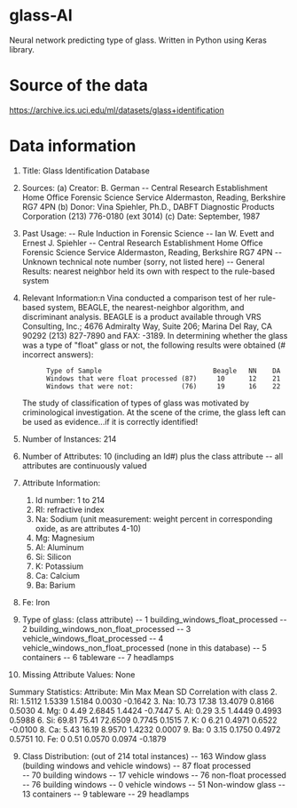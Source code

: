 # glass-AI
Neural network predicting type of glass. Written in Python using Keras library.

# Source of the data
https://archive.ics.uci.edu/ml/datasets/glass+identification

# Data information
1. Title: Glass Identification Database

2. Sources:
    (a) Creator: B. German
        -- Central Research Establishment
           Home Office Forensic Science Service
           Aldermaston, Reading, Berkshire RG7 4PN
    (b) Donor: Vina Spiehler, Ph.D., DABFT
               Diagnostic Products Corporation
               (213) 776-0180 (ext 3014)
    (c) Date: September, 1987

3. Past Usage:
    -- Rule Induction in Forensic Science
       -- Ian W. Evett and Ernest J. Spiehler
       -- Central Research Establishment
          Home Office Forensic Science Service
          Aldermaston, Reading, Berkshire RG7 4PN
       -- Unknown technical note number (sorry, not listed here)
       -- General Results: nearest neighbor held its own with respect to the
             rule-based system

4. Relevant Information:n
      Vina conducted a comparison test of her rule-based system, BEAGLE, the
      nearest-neighbor algorithm, and discriminant analysis.  BEAGLE is 
      a product available through VRS Consulting, Inc.; 4676 Admiralty Way,
      Suite 206; Marina Del Ray, CA 90292 (213) 827-7890 and FAX: -3189.
      In determining whether the glass was a type of "float" glass or not,
      the following results were obtained (# incorrect answers):

             Type of Sample                            Beagle   NN    DA
             Windows that were float processed (87)     10      12    21
             Windows that were not:            (76)     19      16    22

      The study of classification of types of glass was motivated by 
      criminological investigation.  At the scene of the crime, the glass left
      can be used as evidence...if it is correctly identified!

5. Number of Instances: 214

6. Number of Attributes: 10 (including an Id#) plus the class attribute
   -- all attributes are continuously valued

7. Attribute Information:
   1. Id number: 1 to 214
   2. RI: refractive index
   3. Na: Sodium (unit measurement: weight percent in corresponding oxide, as 
                  are attributes 4-10)
   4. Mg: Magnesium
   5. Al: Aluminum
   6. Si: Silicon
   7. K: Potassium
   8. Ca: Calcium
   9. Ba: Barium
  10. Fe: Iron
  11. Type of glass: (class attribute)
      -- 1 building_windows_float_processed
      -- 2 building_windows_non_float_processed
      -- 3 vehicle_windows_float_processed
      -- 4 vehicle_windows_non_float_processed (none in this database)
      -- 5 containers
      -- 6 tableware
      -- 7 headlamps

8. Missing Attribute Values: None

Summary Statistics:
Attribute:   Min     Max      Mean     SD      Correlation with class
 2. RI:       1.5112  1.5339   1.5184  0.0030  -0.1642
 3. Na:      10.73   17.38    13.4079  0.8166   0.5030
 4. Mg:       0       4.49     2.6845  1.4424  -0.7447
 5. Al:       0.29    3.5      1.4449  0.4993   0.5988
 6. Si:      69.81   75.41    72.6509  0.7745   0.1515
 7. K:        0       6.21     0.4971  0.6522  -0.0100
 8. Ca:       5.43   16.19     8.9570  1.4232   0.0007
 9. Ba:       0       3.15     0.1750  0.4972   0.5751
10. Fe:       0       0.51     0.0570  0.0974  -0.1879

9. Class Distribution: (out of 214 total instances)
    -- 163 Window glass (building windows and vehicle windows)
       -- 87 float processed  
          -- 70 building windows
          -- 17 vehicle windows
       -- 76 non-float processed
          -- 76 building windows
          -- 0 vehicle windows
    -- 51 Non-window glass
       -- 13 containers
       -- 9 tableware
       -- 29 headlamps
